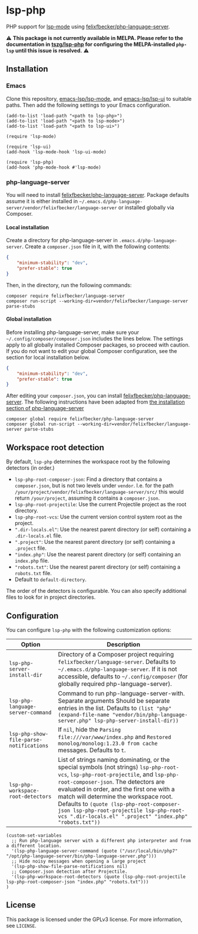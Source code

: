 # lsp-php

PHP support for [lsp-mode](https://github.com/emacs-lsp/lsp-mode) using [felixfbecker/php-language-server](https://github.com/tszg/lsp-php#installation).

:warning: **This package is not currently available in MELPA. Please refer to the documentation in [tszg/lsp-php](https://github.com/tszg/lsp-php) for configuring the MELPA-installed `php-lsp` until this issue is resolved.** :warning:

## Installation

### Emacs

Clone this repository, [emacs-lsp/lsp-mode](https://github.com/emacs-lsp/lsp-mode), and [emacs-lsp/lsp-ui](https://github.com/emacs-lsp/lsp-ui) to suitable paths. Then add the following settings to your Emacs configuration.

```emacs-lisp
(add-to-list 'load-path "<path to lsp-php>")
(add-to-list 'load-path "<path to lsp-mode>")
(add-to-list 'load-path "<path to lsp-ui>")

(require 'lsp-mode)

(require 'lsp-ui)
(add-hook 'lsp-mode-hook 'lsp-ui-mode)

(require 'lsp-php)
(add-hook 'php-mode-hook #'lsp-mode)
```

### php-language-server

You will need to install [felixfbecker/php-language-server](https://github.com/felixfbecker/php-language-server). Package defaults assume it is either installed in `~/.emacs.d/php-language-server/vendor/felixfbecker/language-server` or installed globally via Composer.

#### Local installation

Create a directory for php-language-server in `.emacs.d/php-language-server`. Create a `composer.json` file in it, with the following contents:

```json
{
    "minimum-stability": "dev",
    "prefer-stable": true
}

```

Then, in the directory, run the following commands:

```shell
composer require felixfbecker/language-server
composer run-script --working-dir=vendor/felixfbecker/language-server parse-stubs
```

#### Global installation

Before installing php-language-server, make sure your `~/.config/composer/composer.json` includes the lines below. The settings apply to all globally installed Composer packages, so proceed with caution. If you do not want to edit your global Composer configuration, see the section for local installation below.

```json
{
    "minimum-stability": "dev",
    "prefer-stable": true
}

```
After editing your `composer.json`, you can install [felixfbecker/php-language-server](https://github.com/felixfbecker/php-language-server).
The following instructions have been adapted from [the installation section of php-language-server](https://github.com/felixfbecker/php-language-server#installation)

```shell
composer global require felixfbecker/php-language-server
composer global run-script --working-dir=vendor/felixfbecker/language-server parse-stubs
```

## Workspace root detection

By default, `lsp-php` determines the workspace root by the following detectors (in order.)

- `lsp-php-root-composer-json`: Find a directory that contains a `composer.json`, but is not two levels under `vendor`. I.e. for the path `/your/project/vendor/felixfbecker/language-server/src/` this would return `/your/project`, assuming it contains a `composer.json`.
- `lsp-php-root-projectile`: Use the current Projectile project as the root directory.
- `lsp-php-root-vcs`: Use the current version control system root as the project.
- `".dir-locals.el"`: Use the nearest parent directory (or self) containing a `.dir-locals.el` file.
- `".project"`: Use the nearest parent directory (or self) containing a `.project` file.
- `"index.php"`: Use the nearest parent directory (or self) containing an `index.php` file.
- `"robots.txt"`: Use the nearest parent directory (or self) containing a `robots.txt` file.
- Default to `default-directory`.

The order of the detectors is configurable. You can also specify additional files to look for in project directories.

## Configuration

You can configure `lsp-php` with the following customization options:

| Option | Description |
| ------ | ----------- |
| `lsp-php-server-install-dir` | Directory of a Composer project requiring `felixfbecker/language-server`. Defaults to `~/.emacs.d/php-language-server`. If it is not accessible, defaults to `~/.config/composer` (for globally required php-language-server). |
| `lsp-php-language-server-command` | Command to run php-language-server-with. Separate arguments Should be separate entries in the list. Defaults to `(list "php" (expand-file-name "vendor/bin/php-language-server.php" lsp-php-server-install-dir))` |
| `lsp-php-show-file-parse-notifications` | If `nil`, hide the `Parsing file:///var/www/index.php` and `Restored monolog/monolog:1.23.0 from cache` messages. Defaults to `t`. |
| `lsp-php-workspace-root-detectors` | List of strings naming dominating, or the special symbols (not strings) `lsp-php-root-vcs`, `lsp-php-root-projectile`, and `lsp-php-root-composer-json`. The detectors are evaluated in order, and the first one with a match will determine the workspace root. Defaults to `(quote (lsp-php-root-composer-json lsp-php-root-projectile lsp-php-root-vcs ".dir-locals.el" ".project" "index.php" "robots.txt"))` |

```emacs
(custom-set-variables
  ;; Run php-language server with a different php interpreter and from a different location.
  '(lsp-php-language-server-command (quote ("/usr/local/bin/php7" "/opt/php-language-server/bin/php-language-server.php")))
  ;; Hide noisy messages when opening a large project
  '(lsp-php-show-file-parse-notifications nil)
  ;; Composer.json detection after Projectile.
  '(lsp-php-workspace-root-detectors (quote (lsp-php-root-projectile lsp-php-root-composer-json "index.php" "robots.txt")))
)

```

## License

This package is licensed under the GPLv3 license. For more information, see `LICENSE`.
